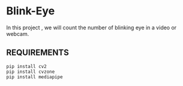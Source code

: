 # Blink-Eye
In this project , we will count the number of blinking eye in a video or webcam.


## REQUIREMENTS
``` 
pip install cv2
pip install cvzone 
pip install mediapipe
```
